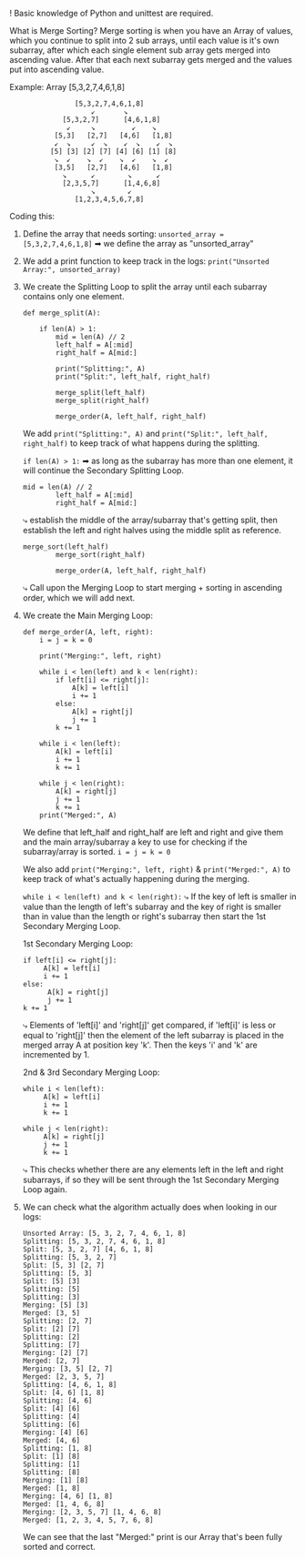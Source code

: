 ! Basic knowledge of Python and unittest are required.

What is Merge Sorting?
Merge sorting is when you have an Array of values, which you continue to split into 2 sub arrays, until each value is
it's own subarray, after which each single element sub array gets merged into ascending value. After that each
next subarray gets merged and the values put into ascending value.

Example:
Array [5,3,2,7,4,6,1,8]

                    [5,3,2,7,4,6,1,8]
                        ↙       ↘
                 [5,3,2,7]      [4,6,1,8]
                  ↙     ↘         ↙    ↘
               [5,3]   [2,7]   [4,6]   [1,8]
               ↙  ↘     ↙  ↘    ↙  ↘    ↙  ↘
              [5] [3] [2] [7] [4] [6] [1] [8]
               ↘  ↙    ↘  ↙    ↘  ↙    ↘  ↙
               [3,5]   [2,7]   [4,6]   [1,8]
                 ↘      ↙        ↘      ↙
                 [2,3,5,7]      [1,4,6,8]
                        ↘        ↙
                    [1,2,3,4,5,6,7,8]

Coding this:
1. Define the array that needs sorting:
    `unsorted_array = [5,3,2,7,4,6,1,8]` ➡ we define the array as "unsorted_array"
2. We add a print function to keep track in the logs:
    `print("Unsorted Array:", unsorted_array)`
3. We create the Splitting Loop to split the array until each subarray contains only one element.
    ```
    def merge_split(A):

        if len(A) > 1:
            mid = len(A) // 2
            left_half = A[:mid]
            right_half = A[mid:]

            print("Splitting:", A)
            print("Split:", left_half, right_half)

            merge_split(left_half)
            merge_split(right_half)

            merge_order(A, left_half, right_half)
    ```
    We add `print("Splitting:", A)` and `print("Split:", left_half, right_half)` to keep track
    of what happens during the splitting.

    `if len(A) > 1:` ➡ as long as the subarray has more than one element, it will continue the
    Secondary Splitting Loop.

    ```
    mid = len(A) // 2
            left_half = A[:mid]
            right_half = A[mid:]
    ```
    ⤷ establish the middle of the array/subarray that's getting split, then establish the left and right
    halves using the middle split as reference.

    ```
    merge_sort(left_half)
            merge_sort(right_half)

            merge_order(A, left_half, right_half)
    ```
    ⤷ Call upon the Merging Loop to start merging + sorting in ascending order,
      which we will add next.

4. We create the Main Merging Loop:
    ```
    def merge_order(A, left, right):
        i = j = k = 0

        print("Merging:", left, right)

        while i < len(left) and k < len(right):
            if left[i] <= right[j]:
                A[k] = left[i]
                i += 1
            else:
                A[k] = right[j]
                j += 1
            k += 1

        while i < len(left):
            A[k] = left[i]
            i += 1
            k += 1

        while j < len(right):
            A[k] = right[j]
            j += 1
            k += 1
        print("Merged:", A)
    ```
    We define that left_half and right_half are left and right and give them and the main array/subarray
    a key to use for checking if the subarray/array is sorted.
    `i = j = k = 0`

    We also add `print("Merging:", left, right)` & `print("Merged:", A)` to keep track of what's actually happening during the merging.

    `while i < len(left) and k < len(right):`
    ⤷ If the key of left is smaller in value than the length of left's subarray and the key of right is
    smaller than in value than the length or right's subarray then start the 1st Secondary Merging Loop.

    1st Secondary Merging Loop:
   ```
   if left[i] <= right[j]:
        A[k] = left[i]
        i += 1
   else:
         A[k] = right[j]
         j += 1
   k += 1
   ```
   ⤷ Elements of 'left[i]' and 'right[j]' get compared, if 'left[i]' is less or equal to 'right[j]' then the element of
   the left subarray is placed in the merged array A at position key 'k'. Then the keys 'i' and 'k' are incremented by 1.

    2nd & 3rd Secondary Merging Loop:
   ```
   while i < len(left):
        A[k] = left[i]
        i += 1
        k += 1

   while j < len(right):
        A[k] = right[j]
        j += 1
        k += 1
   ```
   ⤷ This checks whether there are any elements left in the left and right subarrays, if so they will be sent through the
   1st Secondary Merging Loop again.

5. We can check what the algorithm actually does when looking in our logs:
    ```
    Unsorted Array: [5, 3, 2, 7, 4, 6, 1, 8]
    Splitting: [5, 3, 2, 7, 4, 6, 1, 8]
    Split: [5, 3, 2, 7] [4, 6, 1, 8]
    Splitting: [5, 3, 2, 7]
    Split: [5, 3] [2, 7]
    Splitting: [5, 3]
    Split: [5] [3]
    Splitting: [5]
    Splitting: [3]
    Merging: [5] [3]
    Merged: [3, 5]
    Splitting: [2, 7]
    Split: [2] [7]
    Splitting: [2]
    Splitting: [7]
    Merging: [2] [7]
    Merged: [2, 7]
    Merging: [3, 5] [2, 7]
    Merged: [2, 3, 5, 7]
    Splitting: [4, 6, 1, 8]
    Split: [4, 6] [1, 8]
    Splitting: [4, 6]
    Split: [4] [6]
    Splitting: [4]
    Splitting: [6]
    Merging: [4] [6]
    Merged: [4, 6]
    Splitting: [1, 8]
    Split: [1] [8]
    Splitting: [1]
    Splitting: [8]
    Merging: [1] [8]
    Merged: [1, 8]
    Merging: [4, 6] [1, 8]
    Merged: [1, 4, 6, 8]
    Merging: [2, 3, 5, 7] [1, 4, 6, 8]
    Merged: [1, 2, 3, 4, 5, 7, 6, 8]
    ```

    We can see that the last "Merged:" print is our Array that's been fully sorted and correct.